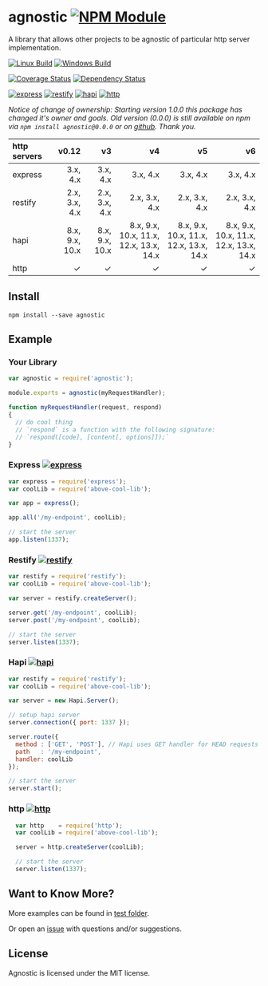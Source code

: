# agnostic [![NPM Module](https://img.shields.io/npm/v/agnostic.svg?style=flat)](https://www.npmjs.com/package/agnostic)

A library that allows other projects to be agnostic of particular http server implementation.

[![Linux Build](https://img.shields.io/travis/alexindigo/agnostic/master.svg?label=linux:0.12-6.x&style=flat)](https://travis-ci.org/alexindigo/agnostic)
[![Windows Build](https://img.shields.io/appveyor/ci/alexindigo/agnostic/master.svg?label=windows:0.12-6.x&style=flat)](https://ci.appveyor.com/project/alexindigo/agnostic)

[![Coverage Status](https://img.shields.io/coveralls/alexindigo/agnostic/master.svg?label=code+coverage&style=flat)](https://coveralls.io/github/alexindigo/agnostic?branch=master)
[![Dependency Status](https://img.shields.io/david/alexindigo/agnostic/master.svg?style=flat)](https://david-dm.org/alexindigo/agnostic)
<!-- [![bitHound Overall Score](https://www.bithound.io/github/alexindigo/agnostic/badges/score.svg)](https://www.bithound.io/github/alexindigo/agnostic) -->

[![express](https://img.shields.io/badge/express-3.x--4.x-brightgreen.svg?style=flat)](http://expressjs.com)
[![restify](https://img.shields.io/badge/restify-2.x--4.x-brightgreen.svg?style=flat)](http://restify.com)
[![hapi](https://img.shields.io/badge/hapi-8.x--14.x-brightgreen.svg?lstyle=flat)](http://hapijs.com)
[![http](https://img.shields.io/badge/http-0.12.x--6.x-brightgreen.svg?style=flat)](https://nodejs.org/api/http.html)

<!-- [![Readme](https://img.shields.io/badge/readme-tested-brightgreen.svg?style=flat)](https://www.npmjs.com/package/reamde) -->

*Notice of change of ownership: Starting version 1.0.0 this package has changed it's owner and goals. Old version (0.0.0) is still available on npm via `npm install agnostic@0.0.0` or on [github](https://github.com/dtudury/agnostic). Thank you.*

| http servers |          v0.12 |             v3 |                                     v4 |                                     v5 |                                     v6 |
| :--          |            --: |            --: |                                    --: |                                    --: |                                    --: |
| express      |       3.x, 4.x |       3.x, 4.x |                               3.x, 4.x |                               3.x, 4.x |                               3.x, 4.x |
| restify      |  2.x, 3.x, 4.x |  2.x, 3.x, 4.x |                          2.x, 3.x, 4.x |                          2.x, 3.x, 4.x |                          2.x, 3.x, 4.x |
| hapi         | 8.x, 9.x, 10.x | 8.x, 9.x, 10.x | 8.x, 9.x, 10.x, 11.x, 12.x, 13.x, 14.x | 8.x, 9.x, 10.x, 11.x, 12.x, 13.x, 14.x | 8.x, 9.x, 10.x, 11.x, 12.x, 13.x, 14.x |
| http         |              ✓ |              ✓ |                                      ✓ |                                      ✓ |                                      ✓ |

## Install

```
npm install --save agnostic
```

## Example

### Your Library

```javascript
var agnostic = require('agnostic');

module.exports = agnostic(myRequestHandler);

function myRequestHandler(request, respond)
{
  // do cool thing
  // `respond` is a function with the following signature:
  // `respond([code], [content[, options]]);`
}
```

### Express [![express](https://img.shields.io/badge/express-3.x--4.x-brightgreen.svg?style=flat)](http://expressjs.com)

```javascript
var express = require('express');
var coolLib = require('above-cool-lib');

var app = express();

app.all('/my-endpoint', coolLib);

// start the server
app.listen(1337);
```

### Restify [![restify](https://img.shields.io/badge/restify-2.x--4.x-brightgreen.svg?style=flat)](http://restify.com)


```javascript
var restify = require('restify');
var coolLib = require('above-cool-lib');

var server = restify.createServer();

server.get('/my-endpoint', coolLib);
server.post('/my-endpoint', coolLib);

// start the server
server.listen(1337);
```

### Hapi [![hapi](https://img.shields.io/badge/hapi-8.x--14.x-brightgreen.svg?lstyle=flat)](http://hapijs.com)

```javascript
var restify = require('restify');
var coolLib = require('above-cool-lib');

var server = new Hapi.Server();

// setup hapi server
server.connection({ port: 1337 });

server.route({
  method : ['GET', 'POST'], // Hapi uses GET handler for HEAD requests
  path   : '/my-endpoint',
  handler: coolLib
});

// start the server
server.start();

```

### http [![http](https://img.shields.io/badge/http-0.12.x--6.x-brightgreen.svg?style=flat)](https://nodejs.org/api/http.html)

```javascript
  var http    = require('http');
  var coolLib = require('above-cool-lib');

  server = http.createServer(coolLib);

  // start the server
  server.listen(1337);
```

## Want to Know More?

More examples can be found in [test folder](test/).

Or open an [issue](https://github.com/alexindigo/agnostic/issues) with questions and/or suggestions.

## License

Agnostic is licensed under the MIT license.
